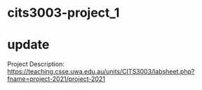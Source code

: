 # cits3003-project_1
# update
Project Description:
    https://teaching.csse.uwa.edu.au/units/CITS3003/labsheet.php?fname=project-2021/project-2021
